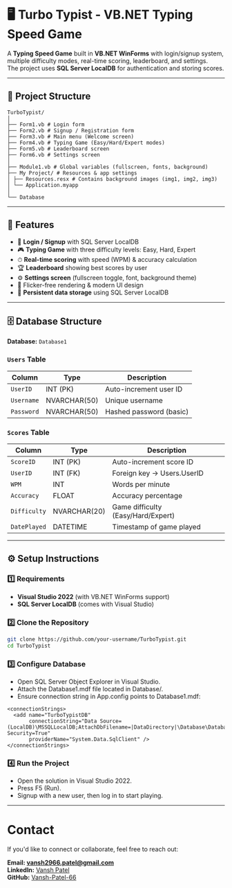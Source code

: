 # 🖥️ Turbo Typist - VB.NET Typing Speed Game

A **Typing Speed Game** built in **VB.NET WinForms** with login/signup system, multiple difficulty modes, real-time scoring, leaderboard, and settings.  
The project uses **SQL Server LocalDB** for authentication and storing scores.

---

## 📂 Project Structure

```
TurboTypist/
│
├── Form1.vb # Login form
├── Form2.vb # Signup / Registration form
├── Form3.vb # Main menu (Welcome screen)
├── Form4.vb # Typing Game (Easy/Hard/Expert modes)
├── Form5.vb # Leaderboard screen
├── Form6.vb # Settings screen
│
├── Module1.vb # Global variables (fullscreen, fonts, background)
├── My Project/ # Resources & app settings
│ ├── Resources.resx # Contains background images (img1, img2, img3)
│ └── Application.myapp
│
└── Database
```


---

## 🚀 Features

- 🔑 **Login / Signup** with SQL Server LocalDB  
- 🎮 **Typing Game** with three difficulty levels: Easy, Hard, Expert  
- ⏱ **Real-time scoring** with speed (WPM) & accuracy calculation  
- 🏆 **Leaderboard** showing best scores by user  
- ⚙️ **Settings screen** (fullscreen toggle, font, background theme)  
- 🎨 Flicker-free rendering & modern UI design  
- 💾 **Persistent data storage** using SQL Server LocalDB  

---

## 🗄️ Database Structure

**Database:** `Database1`  

### `Users` Table
| Column       | Type        | Description               |
|--------------|-------------|---------------------------|
| `UserID`     | INT (PK)    | Auto-increment user ID    |
| `Username`   | NVARCHAR(50)| Unique username           |
| `Password`   | NVARCHAR(50)| Hashed password (basic)   |

### `Scores` Table
| Column       | Type        | Description                          |
|--------------|-------------|--------------------------------------|
| `ScoreID`    | INT (PK)    | Auto-increment score ID              |
| `UserID`     | INT (FK)    | Foreign key → Users.UserID           |
| `WPM`        | INT         | Words per minute                     |
| `Accuracy`   | FLOAT       | Accuracy percentage                  |
| `Difficulty` | NVARCHAR(20)| Game difficulty (Easy/Hard/Expert)   |
| `DatePlayed` | DATETIME    | Timestamp of game played             |

---

## ⚙️ Setup Instructions

### 1️⃣ Requirements
- **Visual Studio 2022** (with VB.NET WinForms support)  
- **SQL Server LocalDB** (comes with Visual Studio)  

### 2️⃣ Clone the Repository
```bash
git clone https://github.com/your-username/TurboTypist.git
cd TurboTypist
```
### 3️⃣ Configure Database

- Open SQL Server Object Explorer in Visual Studio.<br>
- Attach the Database1.mdf file located in Database/.<br>
- Ensure connection string in App.config points to Database1.mdf:<br>
```
<connectionStrings>
  <add name="TurboTypistDB"
       connectionString="Data Source=(LocalDB)\MSSQLLocalDB;AttachDbFilename=|DataDirectory|\Database\Database1.mdf;Integrated Security=True"
       providerName="System.Data.SqlClient" />
</connectionStrings>
```
### 4️⃣ Run the Project

- Open the solution in Visual Studio 2022.<br>
- Press F5 (Run).<br>
- Signup with a new user, then log in to start playing.

---

# Contact

If you'd like to connect or collaborate, feel free to reach out:

**Email: vansh2966.patel@gmail.com**<br>
**LinkedIn:** [Vansh Patel](https://www.linkedin.com/in/vansh-patel-0b3538321)  
**GitHub:** [Vansh-Patel-66](https://github.com/Vansh-Patel-66)
  
